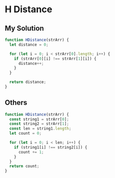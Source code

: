 # H Distance

## My Solution

```javascript
function HDistance(strArr) {
  let distance = 0;

  for (let i = 0; i < strArr[0].length; i++) {
    if (strArr[0][i] !== strArr[1][i]) {
      distance++;
    }
  }

  return distance;
}
```

## Others

```javascript
function HDistance(strArr) {
  const string1 = strArr[0];
  const string2 = strArr[1];
  const len = string1.length;
  let count = 0;

  for (let i = 0; i < len; i++) {
    if (string1[i] !== string2[i]) {
      count += 1;
    }
  }
  return count;
}
```
